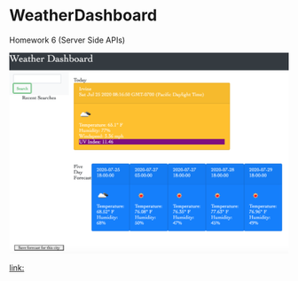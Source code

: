 # WeatherDashboard
Homework 6 (Server Side APIs)

![weather dashboard](./assets/web.png)

[link:](phtrmd8.github.io/weather-dashboard)

